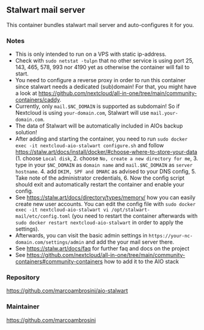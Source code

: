 ## Stalwart mail server
This container bundles stalwart mail server and auto-configures it for you.

### Notes
- This is only intended to run on a VPS with static ip-address.
- Check with `sudo netstat -tulpn` that no other service is using port 25, 143, 465, 578, 993 nor 4190 yet as otherwise the container will fail to start.
- You need to configure a reverse proxy in order to run this container since stalwart needs a dedicated (sub)domain! For that, you might have a look at https://github.com/nextcloud/all-in-one/tree/main/community-containers/caddy.
- Currently, only `mail.$NC_DOMAIN` is supported as subdomain! So if Nextcloud is using `your-domain.com`, Stalwart will use `mail.your-domain.com`.
- The data of Stalwart will be automatically included in AIOs backup solution!
- After adding and starting the container, you need to run `sudo docker exec -it nextcloud-aio-stalwart configure.sh` and follow https://stalw.art/docs/install/docker/#choose-where-to-store-your-data (1. choose `Local disk`, 2. choose `No, create a new directory for me`, 3. type in your `$NC_DOMAIN` as `domain name` and `mail.$NC_DOMAIN` as `server hostname`. 4. add `DKIM, SPF and DMARC` as advised to your DNS config, 5. Take note of the administrator credentials, 6. Now the config script should exit and automatically restart the container and enable your config.
- See https://stalw.art/docs/directory/types/memory/ how you can easily create new user accounts. You can edit the config file with `sudo docker exec -it nextcloud-aio-stalwart vi /opt/stalwart-mail/etc/config.toml` (you need to restart the container afterwards with `sudo docker restart nextcloud-aio-stalwart` in order to apply the settings).
- Afterwards, you can visit the basic admin settings in `https://your-nc-domain.com/settings/admin` and add the your mail server there.
- See https://stalw.art/docs/faq for further faq and docs on the project
- See https://github.com/nextcloud/all-in-one/tree/main/community-containers#community-containers how to add it to the AIO stack

### Repository
https://github.com/marcoambrosini/aio-stalwart

### Maintainer
https://github.com/marcoambrosini
